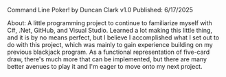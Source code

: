 Command Line Poker!
by Duncan Clark
v1.0 Published: 6/17/2025

About: A little programming project to continue to familiarize myself with C#, .Net, GitHub, and Visual Studio.
       Learned a lot making this little thing, and it is by no means perfect, but I believe I accomplished
       what I set out to do with this project, which was mainly to gain experience building on my previous blackjack program.
       As a functional representation of five-card draw, there's much more that can be implemented, but there
       are many better avenues to play it and I'm eager to move onto my next project. 
